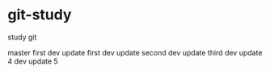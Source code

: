 # git-study
study git



master  first
dev update first
dev update second
dev update third
dev update 4
dev update 5
